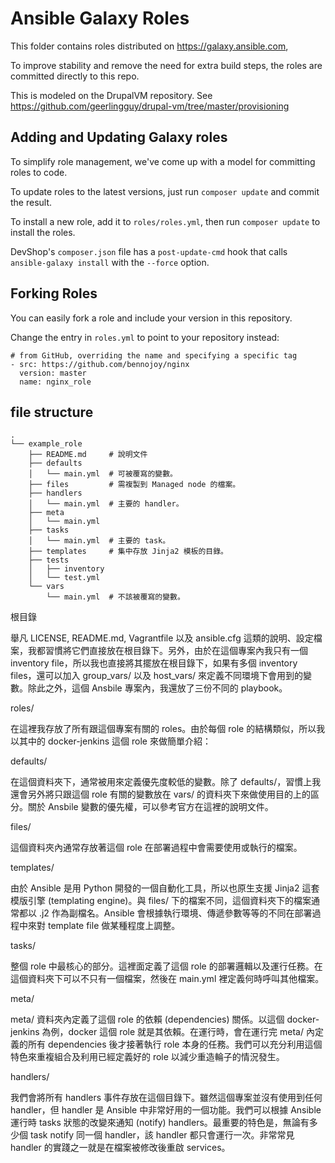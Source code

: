# Ansible Galaxy Roles

This folder contains roles distributed on https://galaxy.ansible.com,

To improve stability and remove the need for extra build steps, the roles are committed directly to this repo.

This is modeled on the DrupalVM repository. See https://github.com/geerlingguy/drupal-vm/tree/master/provisioning

## Adding and Updating Galaxy roles

To simplify role management, we've come up with a model for committing roles to code.

To update roles to the latest versions, just run `composer update` and commit
the result.

To install a new role, add it to `roles/roles.yml`, then run `composer update` 
to install the roles.

DevShop's `composer.json` file has a `post-update-cmd` hook that calls
`ansible-galaxy install` with the `--force` option.  

## Forking Roles

You can easily fork a role and include your version in this repository. 

Change the entry in `roles.yml` to point to your repository instead:

    # from GitHub, overriding the name and specifying a specific tag
    - src: https://github.com/bennojoy/nginx
      version: master
      name: nginx_role

## file structure

    .
    └── example_role
        ├── README.md     # 說明文件
        ├── defaults
        │   └── main.yml  # 可被覆寫的變數。
        ├── files         # 需複製到 Managed node 的檔案。
        ├── handlers
        │   └── main.yml  # 主要的 handler。
        ├── meta
        │   └── main.yml
        ├── tasks
        │   └── main.yml  # 主要的 task。
        ├── templates     # 集中存放 Jinja2 模板的目錄。
        ├── tests
        │   ├── inventory
        │   └── test.yml
        └── vars
            └── main.yml  # 不該被覆寫的變數。

根目錄

舉凡 LICENSE, README.md, Vagrantfile 以及 ansible.cfg 這類的說明、設定檔案，我都習慣將它們直接放在根目錄下。另外，由於在這個專案內我只有一個 inventory file，所以我也直接將其擺放在根目錄下，如果有多個 inventory files，還可以加入 group_vars/ 以及 host_vars/ 來定義不同環境下會用到的變數。除此之外，這個 Ansbile 專案內，我還放了三份不同的 playbook。

roles/

在這裡我存放了所有跟這個專案有關的 roles。由於每個 role 的結構類似，所以我以其中的 docker-jenkins 這個 role 來做簡單介紹：

defaults/

在這個資料夾下，通常被用來定義優先度較低的變數。除了 defaults/，習慣上我還會另外將只跟這個 role 有關的變數放在 vars/ 的資料夾下來做使用目的上的區分。關於 Ansbile 變數的優先權，可以參考官方在這裡的說明文件。

files/

這個資料夾內通常存放著這個 role 在部署過程中會需要使用或執行的檔案。

templates/

由於 Ansible 是用 Python 開發的一個自動化工具，所以也原生支援 Jinja2 這套模版引擎 (templating engine)。與 files/ 下的檔案不同，這個資料夾下的檔案通常都以 .j2 作為副檔名。Ansible 會根據執行環境、傳遞參數等等的不同在部署過程中來對 template file 做某種程度上調整。

tasks/

整個 role 中最核心的部分。這裡面定義了這個 role 的部署邏輯以及運行任務。在這個資料夾下可以不只有一個檔案，然後在 main.yml 裡定義何時呼叫其他檔案。

meta/

meta/ 資料夾內定義了這個 role 的依賴 (dependencies) 關係。以這個 docker-jenkins 為例，docker 這個 role 就是其依賴。在運行時，會在運行完 meta/ 內定義的所有 dependencies 後才接著執行 role 本身的任務。我們可以充分利用這個特色來重複組合及利用已經定義好的 role 以減少重造輪子的情況發生。

handlers/

我們會將所有 handlers 事件存放在這個目錄下。雖然這個專案並沒有使用到任何 handler，但 handler 是 Ansible 中非常好用的一個功能。我們可以根據 Ansible 運行時 tasks 狀態的改變來通知 (notify) handlers。最重要的特色是，無論有多少個 task notify 同一個 handler，該 handler 都只會運行一次。非常常見 handler 的實踐之一就是在檔案被修改後重啟 services。
